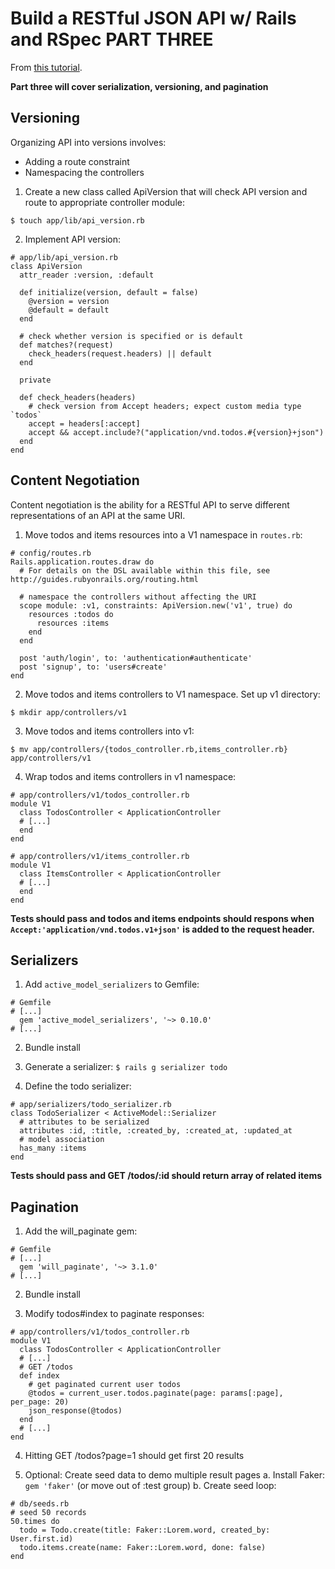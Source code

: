 # Build a RESTful JSON API w/ Rails and RSpec PART THREE
From [this tutorial](https://scotch.io/tutorials/build-a-restful-json-api-with-rails-5-part-one).

__Part three will cover serialization, versioning, and pagination__

## Versioning

Organizing API into versions involves:
 * Adding a route constraint
 * Namespacing the controllers

1. Create a new class called ApiVersion that will check API version and route to appropriate controller module:
```
$ touch app/lib/api_version.rb
```

2. Implement API version:
```
# app/lib/api_version.rb
class ApiVersion
  attr_reader :version, :default

  def initialize(version, default = false)
    @version = version
    @default = default
  end

  # check whether version is specified or is default
  def matches?(request)
    check_headers(request.headers) || default
  end

  private

  def check_headers(headers)
    # check version from Accept headers; expect custom media type `todos`
    accept = headers[:accept]
    accept && accept.include?("application/vnd.todos.#{version}+json")
  end
end
```

## Content Negotiation

Content negotiation is the ability for a RESTful API to serve different representations of an API at the same URI.

1. Move todos and items resources into a V1 namespace in `routes.rb`:
```
# config/routes.rb
Rails.application.routes.draw do
  # For details on the DSL available within this file, see http://guides.rubyonrails.org/routing.html

  # namespace the controllers without affecting the URI
  scope module: :v1, constraints: ApiVersion.new('v1', true) do
    resources :todos do
      resources :items
    end
  end

  post 'auth/login', to: 'authentication#authenticate'
  post 'signup', to: 'users#create'
end

```

2. Move todos and items controllers to V1 namespace.  Set up v1 directory:
```
$ mkdir app/controllers/v1
```

3. Move todos and items controllers into v1:
```
$ mv app/controllers/{todos_controller.rb,items_controller.rb} app/controllers/v1
```

4. Wrap todos and items controllers in v1 namespace:
```
# app/controllers/v1/todos_controller.rb
module V1
  class TodosController < ApplicationController
  # [...]
  end
end
```
```
# app/controllers/v1/items_controller.rb
module V1
  class ItemsController < ApplicationController
  # [...]
  end
end
```

__Tests should pass and todos and items endpoints should respons when `Accept:'application/vnd.todos.v1+json'` is added to the request header.__

## Serializers

1. Add `active_model_serializers` to Gemfile:
```
# Gemfile
# [...]
  gem 'active_model_serializers', '~> 0.10.0'
# [...]
```

2. Bundle install

3. Generate a serializer: `$ rails g serializer todo`

4. Define the todo serializer:
```
# app/serializers/todo_serializer.rb
class TodoSerializer < ActiveModel::Serializer
  # attributes to be serialized  
  attributes :id, :title, :created_by, :created_at, :updated_at
  # model association
  has_many :items
end
```

__Tests should pass and GET /todos/:id should return array of related items__

## Pagination

1. Add the will_paginate gem:
```
# Gemfile
# [...]
  gem 'will_paginate', '~> 3.1.0'
# [...]
```

2. Bundle install

3. Modify todos#index to paginate responses:
```
# app/controllers/v1/todos_controller.rb
module V1
  class TodosController < ApplicationController
  # [...]
  # GET /todos
  def index
    # get paginated current user todos
    @todos = current_user.todos.paginate(page: params[:page], per_page: 20)
    json_response(@todos)
  end
  # [...]
end
```

4. Hitting GET /todos?page=1 should get first 20 results 

5. Optional: Create seed data to demo multiple result pages
a. Install Faker: `gem 'faker'` (or move out of :test group)
b. Create seed loop:
```
# db/seeds.rb
# seed 50 records
50.times do
  todo = Todo.create(title: Faker::Lorem.word, created_by: User.first.id)
  todo.items.create(name: Faker::Lorem.word, done: false)
end
```

